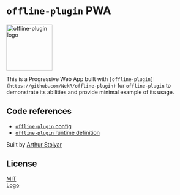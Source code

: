 # `offline-plugin` PWA

<img src="https://rawgit.com/NekR/offline-plugin/master/logo/logo.svg" width="120" alt="offline-plugin logo">

This is a Progressive Web App built with `[offline-plugin](https://github.com/NekR/offline-plugin)` for `offline-plugin` to demonstrate its abilities and provide minimal example of its usage.

## Code references

* [`offline-plugin` config](https://github.com/NekR/offline-plugin-pwa/blob/master/webpack.config.js#L68)
* [`offline-plugin` runtime definition](https://github.com/NekR/offline-plugin-pwa/blob/master/src/main.js#L3)

Built by [Arthur Stolyar](https://twitter.com/nekrtemplar)

## License

[MIT](LICENSE.md)  
[Logo](https://github.com/NekR/offline-plugin/blob/master/logo/LICENSE.md)